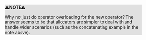 <div style="margin:2em; background-color: #e0e0e0;">

<strong>⚠️NOTE️️️⚠️</strong>

Why not just do operator overloading for the new operator? The answer seems to be that allocators are simpler to deal with and handle wider scenarios (such as the concatenating example in the note above).
</div>

